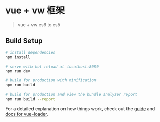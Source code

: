 <!--
 * @Description: In User Settings Edit
 * @Author: your name
 * @Date: 2019-08-14 11:05:23
 * @LastEditTime: 2019-08-23 16:51:50
 * @LastEditors: Please set LastEditors
 -->
# vue + vw 框架

> vue + vw 
> es6 to es5

## Build Setup

``` bash
# install dependencies
npm install

# serve with hot reload at localhost:8080
npm run dev

# build for production with minification
npm run build

# build for production and view the bundle analyzer report
npm run build --report
```

For a detailed explanation on how things work, check out the [guide](http://vuejs-templates.github.io/webpack/) and [docs for vue-loader](http://vuejs.github.io/vue-loader).

<!-- vue vw 移动端解决方案 -->
